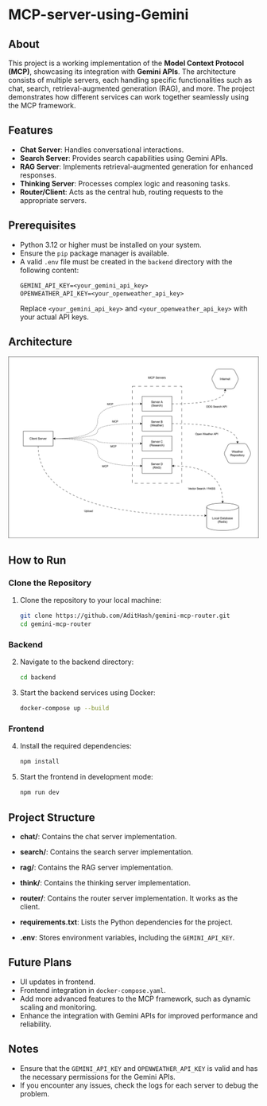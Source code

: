 # MCP-server-using-Gemini

## About
This project is a working implementation of the **Model Context Protocol (MCP)**, showcasing its integration with **Gemini APIs**. The architecture consists of multiple servers, each handling specific functionalities such as chat, search, retrieval-augmented generation (RAG), and more. The project demonstrates how different services can work together seamlessly using the MCP framework.

## Features
- **Chat Server**: Handles conversational interactions.
- **Search Server**: Provides search capabilities using Gemini APIs.
- **RAG Server**: Implements retrieval-augmented generation for enhanced responses.
- **Thinking Server**: Processes complex logic and reasoning tasks.
- **Router/Client**: Acts as the central hub, routing requests to the appropriate servers.

## Prerequisites
- Python 3.12 or higher must be installed on your system.
- Ensure the `pip` package manager is available.
- A valid `.env` file must be created in the `backend` directory with the following content:
  ```properties
  GEMINI_API_KEY=<your_gemini_api_key>
  OPENWEATHER_API_KEY=<your_openweather_api_key>
  ```
  Replace `<your_gemini_api_key>` and `<your_openweather_api_key>` with your actual API keys.



## Architecture
![MCP Architecture](mcp.drawio.svg)

## How to Run

### Clone the Repository
1. Clone the repository to your local machine:
   ```bash
   git clone https://github.com/AditHash/gemini-mcp-router.git
   cd gemini-mcp-router
   ```

### Backend
2. Navigate to the backend directory:
   ```bash
   cd backend
   ```

3. Start the backend services using Docker:
   ```bash
   docker-compose up --build
   ```

### Frontend
4. Install the required dependencies:
   ```bash
   npm install
   ```

5. Start the frontend in development mode:
   ```bash
   npm run dev
   ```

## Project Structure
- **chat/**: Contains the chat server implementation.
- **search/**: Contains the search server implementation.
- **rag/**: Contains the RAG server implementation.
- **think/**: Contains the thinking server implementation.
- **router/**: Contains the router server implementation. It works as the client.

- **requirements.txt**: Lists the Python dependencies for the project.
- **.env**: Stores environment variables, including the `GEMINI_API_KEY`.

## Future Plans
- UI updates in frontend.
- Frontend integration in `docker-compose.yaml`.
- Add more advanced features to the MCP framework, such as dynamic scaling and monitoring.
- Enhance the integration with Gemini APIs for improved performance and reliability.

## Notes
- Ensure that the `GEMINI_API_KEY` and `OPENWEATHER_API_KEY` is valid and has the necessary permissions for the Gemini APIs.
- If you encounter any issues, check the logs for each server to debug the problem.


